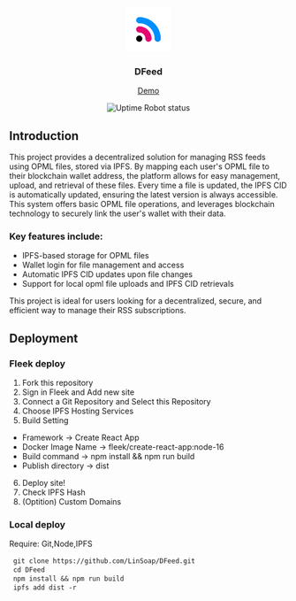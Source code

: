 <div align="center">
  <a href="https://github.com/RSSNext/Follow">
    <img src="https://raw.githubusercontent.com/LinSoap/DFeed/695fd5785fad6d600874f2b60aa9d0e42f2ee5c2/src/assets/logo.svg" alt="Logo" width="80" height="80">
  </a>
  <h3>DFeed</h3>
  <p>
    <a href="https://dfeed.linsoap.tech">Demo</a>
    <p>
    <img src="https://img.shields.io/uptimerobot/status/m797716143-e03658d73e780518a4894156" alt="Uptime Robot status">
  </p>
</div>

## Introduction
This project provides a decentralized solution for managing RSS feeds using OPML files, stored via IPFS. By mapping each user's OPML file to their blockchain wallet address, the platform allows for easy management, upload, and retrieval of these files. Every time a file is updated, the IPFS CID is automatically updated, ensuring the latest version is always accessible. This system offers basic OPML file operations, and leverages blockchain technology to securely link the user's wallet with their data.

### Key features include:

 - IPFS-based storage for OPML files
 - Wallet login for file management and access
 - Automatic IPFS CID updates upon file changes
 - Support for local opml file uploads and IPFS CID retrievals  
  
This project is ideal for users looking for a decentralized, secure, and efficient way to manage their RSS subscriptions.

## Deployment
### Fleek deploy
 1. Fork this repository
 2. Sign in Fleek and Add new site
 3. Connect a Git Repository and Select this Repository
 4. Choose IPFS Hosting Services
 5. Build Setting
  - Framework -> Create React App
  - Docker Image Name -> fleek/create-react-app:node-16
  - Build command -> npm install && npm run build
  - Publish directory -> dist
 6. Deploy site!
 7. Check IPFS Hash
 8. (Optition) Custom Domains

### Local deploy
 Require: Git,Node,IPFS
 ``` shell
  git clone https://github.com/LinSoap/DFeed.git
  cd DFeed
  npm install && npm run build
  ipfs add dist -r
 ```
